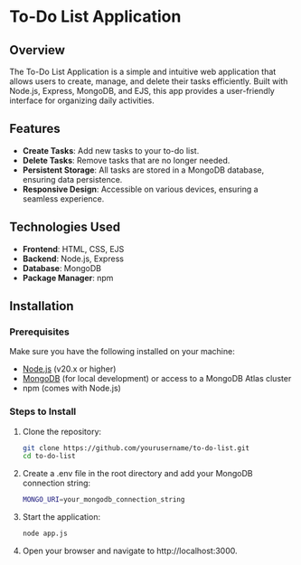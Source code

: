 # To-Do List Application

## Overview

The To-Do List Application is a simple and intuitive web application that allows users to create, manage, and delete their tasks efficiently. Built with Node.js, Express, MongoDB, and EJS, this app provides a user-friendly interface for organizing daily activities.

## Features

- **Create Tasks**: Add new tasks to your to-do list.
- **Delete Tasks**: Remove tasks that are no longer needed.
- **Persistent Storage**: All tasks are stored in a MongoDB database, ensuring data persistence.
- **Responsive Design**: Accessible on various devices, ensuring a seamless experience.

## Technologies Used

- **Frontend**: HTML, CSS, EJS
- **Backend**: Node.js, Express
- **Database**: MongoDB
- **Package Manager**: npm

## Installation

### Prerequisites

Make sure you have the following installed on your machine:

- [Node.js](https://nodejs.org/) (v20.x or higher)
- [MongoDB](https://www.mongodb.com/try/download/community) (for local development) or access to a MongoDB Atlas cluster
- npm (comes with Node.js)

### Steps to Install

1. Clone the repository:
   ```bash
   git clone https://github.com/yourusername/to-do-list.git
   cd to-do-list
2. Create a .env file in the root directory and add your MongoDB connection string:
   ```bash
   MONGO_URI=your_mongodb_connection_string
3. Start the application:
   ```bash
   node app.js
4. Open your browser and navigate to http://localhost:3000.
